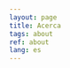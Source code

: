 ```yaml
---
layout: page
title: Acerca
tags: about
ref: about
lang: es
---
```


<!--CTO @ [Skipjaq](http://www.skipjaq.com). We optimise your applications using-->
<!--fancy machine learning cleverness. -->

<!--In a past life, I was co-founder of [SpringSource](https://spring.io/) which was-->
<!--acquired by [VMware](https://www.vmware.com). After SpringSource I spent some-->
<!--time working in consumer finance as co-founder and CTO of [Bamboo-->
<!--Loans](https://www.bambooloans.com).-->

